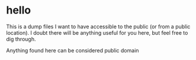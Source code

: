 # hello
This is a dump files I want to have accessible to the public (or from a public location).
I doubt there will be anything useful for you here, but feel free to dig through.

Anything found here can be considered public domain
